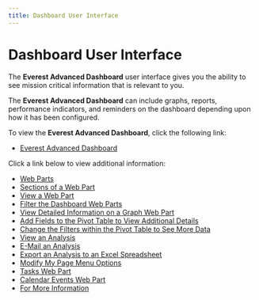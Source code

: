 ```yaml
---
title: Dashboard User Interface
---
```


# Dashboard User Interface


The **Everest Advanced Dashboard**  user interface gives you the ability to see mission critical information  that is relevant to you.


The **Everest Advanced Dashboard**  can include graphs, reports, performance indicators, and reminders on  the dashboard depending upon how it has been configured.


To view the **Everest Advanced 
 Dashboard**, click the following link:

- [Everest Advanced Dashboard]({{site.db_baseurl}}/dashboard-user-interface/everest_advanced_dashboard_ead.html)



Click a link below to view additional information:

- [Web  Parts]({{site.db_baseurl}}/dashboard-user-interface/web_parts_dashboard_user_interface_ead.html)
- [Sections  of a Web Part]({{site.db_baseurl}}/dashboard-user-interface/sections_of_a_web_part_dashboard_user_interface_ead.html)
- [View  a Web Part]({{site.db_baseurl}}/dashboard-user-interface/view_a_web_part_dashboard_user_interface_ead.html)
- [Filter  the Dashboard Web Parts]({{site.db_baseurl}}/dashboard-user-interface/filter_the_dashboard_web_parts_dashboard_user_interface_ead.html)
- [View  Detailed Information on a Graph Web Part]({{site.db_baseurl}}/dashboard-user-interface/view_detailed_information_on_a_graph_web_part_ead.html)
- [Add  Fields to the Pivot Table to View Additional Details]({{site.db_baseurl}}/dashboard-user-interface/add_fields_to_the_pivot_table_to_view_additional_details_ead.html)
- [Change  the Filters within the Pivot Table to See More Data]({{site.db_baseurl}}/dashboard-user-interface/change_the_filters_within_the_pivot_table_to_see_more_data_ead.html)
- [View  an Analysis]({{site.db_baseurl}}/dashboard-user-interface/view_an_analysis_dashboard_user_interface_ead.html)
- [E-Mail  an Analysis]({{site.db_baseurl}}/dashboard-user-interface/e-mail_an_analysis_dashboard_user_interface_ead.html)
- [Export  an Analysis to an Excel Spreadsheet]({{site.db_baseurl}}/dashboard-user-interface/export_an_analysis_to_an_excel_spreadsheet_ead.html)
- [Modify  My Page Menu Options]({{site.db_baseurl}}/dashboard-user-interface/modify_my_page_menu_options_ead.html)
- [Tasks  Web Part]({{site.db_baseurl}}/dashboard-user-interface/tasks_web_part_dashboard_user_interface_ead.html)
- [Calendar  Events Web Part]({{site.db_baseurl}}/dashboard-user-interface/calendar_events_web_part_dashboard_user_interface_ead.html)
- [For  More Information]({{site.db_baseurl}}/dashboard-user-interface/for_more_information_dashboard_user_interface_ead.html)

